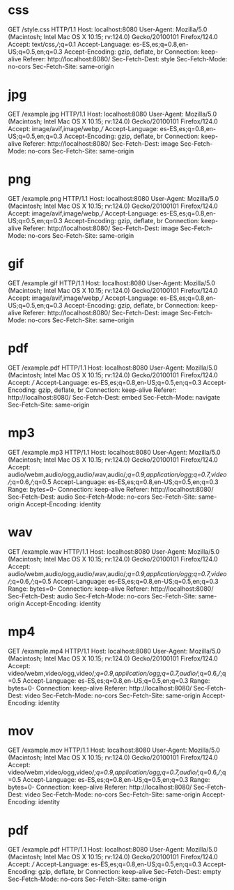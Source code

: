 # css

GET /style.css HTTP/1.1
Host: localhost:8080
User-Agent: Mozilla/5.0 (Macintosh; Intel Mac OS X 10.15; rv:124.0) Gecko/20100101 Firefox/124.0
Accept: text/css,*/*;q=0.1
Accept-Language: es-ES,es;q=0.8,en-US;q=0.5,en;q=0.3
Accept-Encoding: gzip, deflate, br
Connection: keep-alive
Referer: http://localhost:8080/
Sec-Fetch-Dest: style
Sec-Fetch-Mode: no-cors
Sec-Fetch-Site: same-origin

# jpg

GET /example.jpg HTTP/1.1
Host: localhost:8080
User-Agent: Mozilla/5.0 (Macintosh; Intel Mac OS X 10.15; rv:124.0) Gecko/20100101 Firefox/124.0
Accept: image/avif,image/webp,*/*
Accept-Language: es-ES,es;q=0.8,en-US;q=0.5,en;q=0.3
Accept-Encoding: gzip, deflate, br
Connection: keep-alive
Referer: http://localhost:8080/
Sec-Fetch-Dest: image
Sec-Fetch-Mode: no-cors
Sec-Fetch-Site: same-origin

# png

GET /example.png HTTP/1.1
Host: localhost:8080
User-Agent: Mozilla/5.0 (Macintosh; Intel Mac OS X 10.15; rv:124.0) Gecko/20100101 Firefox/124.0
Accept: image/avif,image/webp,*/*
Accept-Language: es-ES,es;q=0.8,en-US;q=0.5,en;q=0.3
Accept-Encoding: gzip, deflate, br
Connection: keep-alive
Referer: http://localhost:8080/
Sec-Fetch-Dest: image
Sec-Fetch-Mode: no-cors
Sec-Fetch-Site: same-origin

# gif

GET /example.gif HTTP/1.1
Host: localhost:8080
User-Agent: Mozilla/5.0 (Macintosh; Intel Mac OS X 10.15; rv:124.0) Gecko/20100101 Firefox/124.0
Accept: image/avif,image/webp,*/*
Accept-Language: es-ES,es;q=0.8,en-US;q=0.5,en;q=0.3
Accept-Encoding: gzip, deflate, br
Connection: keep-alive
Referer: http://localhost:8080/
Sec-Fetch-Dest: image
Sec-Fetch-Mode: no-cors
Sec-Fetch-Site: same-origin

# pdf

GET /example.pdf HTTP/1.1
Host: localhost:8080
User-Agent: Mozilla/5.0 (Macintosh; Intel Mac OS X 10.15; rv:124.0) Gecko/20100101 Firefox/124.0
Accept: */*
Accept-Language: es-ES,es;q=0.8,en-US;q=0.5,en;q=0.3
Accept-Encoding: gzip, deflate, br
Connection: keep-alive
Referer: http://localhost:8080/
Sec-Fetch-Dest: embed
Sec-Fetch-Mode: navigate
Sec-Fetch-Site: same-origin

# mp3

GET /example.mp3 HTTP/1.1
Host: localhost:8080
User-Agent: Mozilla/5.0 (Macintosh; Intel Mac OS X 10.15; rv:124.0) Gecko/20100101 Firefox/124.0
Accept: audio/webm,audio/ogg,audio/wav,audio/*;q=0.9,application/ogg;q=0.7,video/*;q=0.6,*/*;q=0.5
Accept-Language: es-ES,es;q=0.8,en-US;q=0.5,en;q=0.3
Range: bytes=0-
Connection: keep-alive
Referer: http://localhost:8080/
Sec-Fetch-Dest: audio
Sec-Fetch-Mode: no-cors
Sec-Fetch-Site: same-origin
Accept-Encoding: identity

# wav

GET /example.wav HTTP/1.1
Host: localhost:8080
User-Agent: Mozilla/5.0 (Macintosh; Intel Mac OS X 10.15; rv:124.0) Gecko/20100101 Firefox/124.0
Accept: audio/webm,audio/ogg,audio/wav,audio/*;q=0.9,application/ogg;q=0.7,video/*;q=0.6,*/*;q=0.5
Accept-Language: es-ES,es;q=0.8,en-US;q=0.5,en;q=0.3
Range: bytes=0-
Connection: keep-alive
Referer: http://localhost:8080/
Sec-Fetch-Dest: audio
Sec-Fetch-Mode: no-cors
Sec-Fetch-Site: same-origin
Accept-Encoding: identity

# mp4

GET /example.mp4 HTTP/1.1
Host: localhost:8080
User-Agent: Mozilla/5.0 (Macintosh; Intel Mac OS X 10.15; rv:124.0) Gecko/20100101 Firefox/124.0
Accept: video/webm,video/ogg,video/*;q=0.9,application/ogg;q=0.7,audio/*;q=0.6,*/*;q=0.5
Accept-Language: es-ES,es;q=0.8,en-US;q=0.5,en;q=0.3
Range: bytes=0-
Connection: keep-alive
Referer: http://localhost:8080/
Sec-Fetch-Dest: video
Sec-Fetch-Mode: no-cors
Sec-Fetch-Site: same-origin
Accept-Encoding: identity

# mov

GET /example.mov HTTP/1.1
Host: localhost:8080
User-Agent: Mozilla/5.0 (Macintosh; Intel Mac OS X 10.15; rv:124.0) Gecko/20100101 Firefox/124.0
Accept: video/webm,video/ogg,video/*;q=0.9,application/ogg;q=0.7,audio/*;q=0.6,*/*;q=0.5
Accept-Language: es-ES,es;q=0.8,en-US;q=0.5,en;q=0.3
Range: bytes=0-
Connection: keep-alive
Referer: http://localhost:8080/
Sec-Fetch-Dest: video
Sec-Fetch-Mode: no-cors
Sec-Fetch-Site: same-origin
Accept-Encoding: identity

# pdf 

GET /example.pdf HTTP/1.1
Host: localhost:8080
User-Agent: Mozilla/5.0 (Macintosh; Intel Mac OS X 10.15; rv:124.0) Gecko/20100101 Firefox/124.0
Accept: */*
Accept-Language: es-ES,es;q=0.8,en-US;q=0.5,en;q=0.3
Accept-Encoding: gzip, deflate, br
Connection: keep-alive
Sec-Fetch-Dest: empty
Sec-Fetch-Mode: no-cors
Sec-Fetch-Site: same-origin